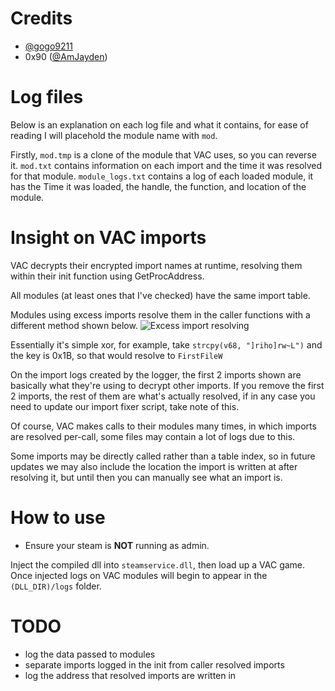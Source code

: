 # **Credits**
* [@gogo9211](https://github.com/gogo9211)
* 0x90 ([@AmJayden](https://github.com/AmJayden))

# **Log files**
Below is an explanation on each log file and what it contains, for ease of reading I will placehold the module name with `mod`.

Firstly, `mod.tmp` is a clone of the module that VAC uses, so you can reverse it.
`mod.txt` contains information on each import and the time it was resolved for that module.
`module_logs.txt` contains a log of each loaded module, it has the Time it was loaded, the handle, the function, and location of the module.

# **Insight on VAC imports**
VAC decrypts their encrypted import names at runtime, resolving them within their init function using GetProcAddress.

All modules (at least ones that I've checked) have the same import table.

Modules using excess imports resolve them in the caller functions with a different method shown below.
![Excess import resolving](https://cdn.discordapp.com/attachments/855283499980423179/893576200813944902/unknown.png)

Essentially it's  simple xor, for example, take `strcpy(v68, "]riho]rw~L")` and the key is 0x1B, so that would resolve to `FirstFileW`

On the import logs created by the logger, the first 2 imports shown are basically what they're using to decrypt other imports.
If you remove the first 2 imports, the rest of them are what's actually resolved, if in any case you need to update our import fixer script, take note of this.

Of course, VAC makes calls to their modules many times, in which imports are resolved per-call, some files may contain a lot of logs due to this.

Some imports may be directly called rather than a table index, so in future updates we may also include the location the import is written at after resolving it, but until then you can manually see what an import is.

# **How to use**
* Ensure your steam is **NOT** running as admin.

Inject the compiled dll into `steamservice.dll`, then load up a VAC game.
Once injected logs on VAC modules will begin to appear in the `(DLL_DIR)/logs` folder.

# **TODO**
* log the data passed to modules
* separate imports logged in the init from caller resolved imports
* log the address that resolved imports are written in

